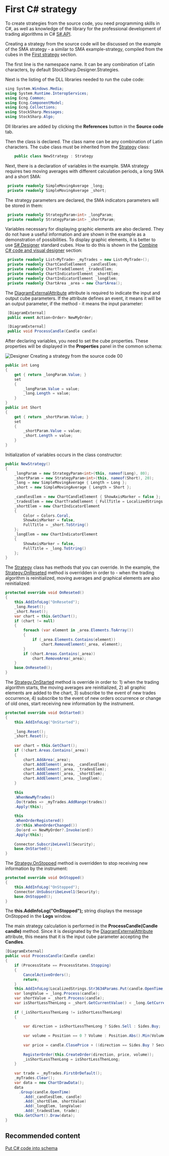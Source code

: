 # First C\# strategy

To create strategies from the source code, you need programming skills in C\#, as well as knowledge of the library for the professional development of trading algorithms in C\# [S\#.API](StockSharpAbout.md).

Creating a strategy from the source code will be discussed on the example of the SMA strategy \- a similar to SMA example\-strategy, compiled from the cubes in the [First strategy](Designer_Algorithm_creation_of_elements.md) section.

The first line is the namespace name. It can be any combination of Latin characters, by default StockSharp.Designer.Strategies.

Next is the listing of the DLL libraries needed to run the cube code:

```cs
sing System.Windows.Media;
using System.Runtime.InteropServices;
using Ecng.Common;
using Ecng.ComponentModel;
using Ecng.Collections;
using StockSharp.Messages;
using StockSharp.Algo;
```

Dll libraries are added by clicking the **References** button in the **Source code** tab.

Then the class is declared. The class name can be any combination of Latin characters. The cube class must be inherited from the [Strategy](xref:StockSharp.Algo.Strategies.Strategy) class:

```cs
	public class NewStrategy : Strategy
```

Next, there is a declaration of variables in the example. SMA strategy requires two moving averages with different calculation periods, a long SMA and a short SMA:

```cs
 private readonly SimpleMovingAverage _long;
 private readonly SimpleMovingAverage _short;
```

The strategy parameters are declared, the SMA indicators parameters will be stored in them:

```cs
 private readonly StrategyParam<int> _longParam;
 private readonly StrategyParam<int> _shortParam;
```

Variables necessary for displaying graphic elements are also declared. They do not have a useful information and are shown in the example as a demonstration of possibilities. To display graphic elements, it is better to use [S\#.Designer](Designer.md) standard cubes. How to do this is shown in the [Combine C\# code and visual designer](Designer_Combine_Source_code_and_standard_elements.md) section:

```cs
 private readonly List<MyTrade> _myTrades = new List<MyTrade>();
 private readonly ChartCandleElement _candlesElem;
 private readonly ChartTradeElement _tradesElem;
 private readonly ChartIndicatorElement _shortElem;
 private readonly ChartIndicatorElement _longElem; 
 private readonly ChartArea _area = new ChartArea();
```

The [DiagramExternalAttribute](xref:StockSharp.Xaml.Diagram.Elements.DiagramExternalAttribute) attribute is required to indicate the input and output cube parameters. If the attribute defines an event, it means it will be an output parameter, if the method \- it means the input parameter:

```cs
 [DiagramExternal]
 public event Action<Order> NewMyOrder;
```
```cs
 [DiagramExternal]
 public void ProcessCandle(Candle candle)
```

After declaring variables, you need to set the cube properties. These properties will be displayed in the **Properties** panel in the common schema:

![Designer Creating a strategy from the source code 00](../images/Designer_Creating_strategy_from_source_code_00.png)

```cs
public int Long
{
    get { return _longParam.Value; }
    set
    {
        _longParam.Value = value;
        _long.Length = value;
    }
}
public int Short
{
    get { return _shortParam.Value; }
    set
    {
        _shortParam.Value = value;
        _short.Length = value;
    }
}
```

Initialization of variables occurs in the class constructor:

```cs
public NewStrategy()
{
    _longParam = new StrategyParam<int>(this, nameof(Long), 80);
    _shortParam = new StrategyParam<int>(this, nameof(Short), 20);
    _long = new SimpleMovingAverage { Length = Long };
    _short = new SimpleMovingAverage { Length = Short };
    
    _candlesElem = new ChartCandleElement { ShowAxisMarker = false };
    _tradesElem = new ChartTradeElement { FullTitle = LocalizedStrings.Str985 };
    _shortElem = new ChartIndicatorElement
    {
        Color = Colors.Coral,
        ShowAxisMarker = false,
        FullTitle = _short.ToString()
    };
    _longElem = new ChartIndicatorElement
    {
        ShowAxisMarker = false,
        FullTitle = _long.ToString()
    };
}
```

The [Strategy](xref:StockSharp.Algo.Strategies.Strategy) class has methods that you can override. In the example, the [Strategy.OnReseted](xref:StockSharp.Algo.Strategies.Strategy.OnReseted) method is overridden in order to \- when the trading algorithm is reinitialized, moving averages and graphical elements are also reinitialized:

```cs
protected override void OnReseted()
{
    this.AddInfoLog("OnReseted");
    _long.Reset();
    _short.Reset();
    var chart = this.GetChart();
    if (chart != null)
    {
        foreach (var element in _area.Elements.ToArray())
        {
            if (_area.Elements.Contains(element))
                chart.RemoveElement(_area, element);
        }
        if (chart.Areas.Contains(_area))
            chart.RemoveArea(_area);
    }
    base.OnReseted();
}
```

The [Strategy.OnStarted](xref:StockSharp.Algo.Strategies.Strategy.OnStarted) method is override in order to: 1) when the trading algorithm starts, the moving averages are reinitialized, 2) all graphic elements are added to the chart, 3) subscribe to the event of new trades occurrence, 4) subscribe to the event of new orders occurrence or change of old ones, start receiving new information by the instrument.

```cs
protected override void OnStarted()
{
    this.AddInfoLog("OnStarted");
    
    _long.Reset();
    _short.Reset();
   
    var chart = this.GetChart();
    if (!chart.Areas.Contains(_area))
    {
        chart.AddArea(_area);
        chart.AddElement(_area, _candlesElem);
        chart.AddElement(_area, _tradesElem);
        chart.AddElement(_area, _shortElem);
        chart.AddElement(_area, _longElem);
    }
   
    this
    .WhenNewMyTrades()
    .Do(trades => _myTrades.AddRange(trades))
    .Apply(this);
   
    this
    .WhenOrderRegistered()
    .Or(this.WhenOrderChanged())
    .Do(ord => NewMyOrder?.Invoke(ord))
    .Apply(this);
    
    Connector.SubscribeLevel1(Security);
    base.OnStarted();
}
```

The [Strategy.OnStopped](xref:StockSharp.Algo.Strategies.Strategy.OnStopped) method is overridden to stop receiving new information by the instrument:

```cs
protected override void OnStopped()
{
    this.AddInfoLog("OnStopped");
    Connector.UnSubscribeLevel1(Security);
    base.OnStopped();
}
```

The **this.AddInfoLog("OnStopped");** string displays the message OnStopped in the **Logs** window.

The main strategy calculation is performed in the **ProcessCandle(Candle candle)** method. Since it is designated by the [DiagramExternalAttribute](xref:StockSharp.Xaml.Diagram.Elements.DiagramExternalAttribute) attribute, this means that it is the input cube parameter accepting the **Candles**.

```cs
[DiagramExternal]
public void ProcessCandle(Candle candle)
{
    if (ProcessState == ProcessStates.Stopping)
    {
        CancelActiveOrders();
        return;
    }
    this.AddInfoLog(LocalizedStrings.Str3634Params.Put(candle.OpenTime, candle.OpenPrice, candle.HighPrice, candle.LowPrice, candle.ClosePrice, candle.TotalVolume, candle.Security));
    var longValue = _long.Process(candle);
    var shortValue = _short.Process(candle);
    var isShortLessThenLong = _short.GetCurrentValue() < _long.GetCurrentValue();
   
    if (_isShortLessThenLong != isShortLessThenLong)
    {
     
        var direction = isShortLessThenLong ? Sides.Sell : Sides.Buy;
       
        var volume = Position == 0 ? Volume : Position.Abs().Min(Volume) * 2;
      
        var price = candle.ClosePrice + ((direction == Sides.Buy ? Security.PriceStep : -Security.PriceStep) ?? 1);
     
        RegisterOrder(this.CreateOrder(direction, price, volume));
        _isShortLessThenLong = isShortLessThenLong;
    }
  
    var trade = _myTrades.FirstOrDefault();
    _myTrades.Clear();
    var data = new ChartDrawData();
    data
      .Group(candle.OpenTime)
        .Add(_candlesElem, candle)
        .Add(_shortElem, shortValue)
        .Add(_longElem, longValue)
        .Add(_tradesElem, trade);
    this.GetChart().Draw(data);
}
```

## Recommended content

[Put C\# code into schema](Designer_Integration_Source_code_in_scheme.md)
